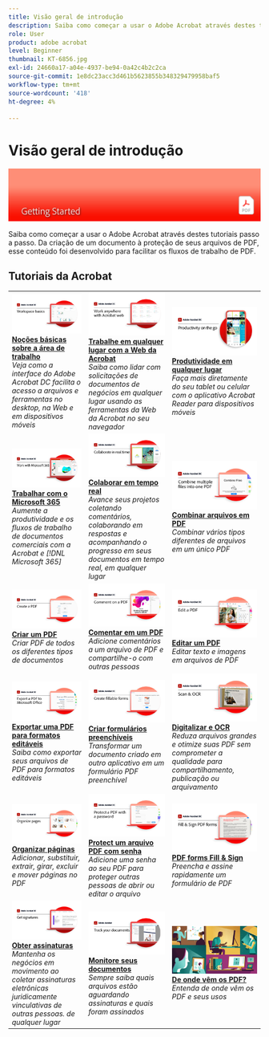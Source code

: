 ```yaml
---
title: Visão geral de introdução
description: Saiba como começar a usar o Adobe Acrobat através destes tutoriais passo a passo breves (1-2 min)
role: User
product: adobe acrobat
level: Beginner
thumbnail: KT-6856.jpg
exl-id: 24660a17-a04e-4937-be94-0a42c4b2c2ca
source-git-commit: 1e8dc23acc3d461b5623855b348329479958baf5
workflow-type: tm+mt
source-wordcount: '418'
ht-degree: 4%

---
```


# Visão geral de introdução

![Imagem de Introdução do Acrobat](../assets/Hero-GettingStarted.png)

Saiba como começar a usar o Adobe Acrobat através destes tutoriais passo a passo. Da criação de um documento à proteção de seus arquivos de PDF, esse conteúdo foi desenvolvido para facilitar os fluxos de trabalho de PDF.

## Tutoriais da Acrobat

<table style="table-layout:fixed">
<tr>
  <td>
    <a href="get-to-know-the-acrobat-dc-interface.md">
      <img alt="Noções básicas sobre a área de trabalho" src="../assets/Workspace_1280.png" />
    </a>
    <div>
    <a href="get-to-know-the-acrobat-dc-interface.md"><strong>Noções básicas sobre a área de trabalho</strong></a>
    </div>
    <em>Veja como a interface do Adobe Acrobat DC facilita o acesso a arquivos e ferramentas no desktop, na Web e em dispositivos móveis</em>
    <br>
  </td>
  <td>
    <a href="acrobatweb.md">
      <img alt="Trabalhe em qualquer lugar com a Web da Acrobat" src="../assets/Acrobatweb_1280.png" />
    </a>
    <div>
    <a href="acrobatweb.md"><strong>Trabalhe em qualquer lugar com a Web da Acrobat</strong></a>
    </div>
    <em>Saiba como lidar com solicitações de documentos de negócios em qualquer lugar usando as ferramentas da Web da Acrobat no seu navegador</em>
    <br>
  </td>
  <td>
    <a href="productivity.md">
      <img alt="Produtividade em qualquer lugar" src="../assets/Productivity_1280.png" />
    </a>
    <div>
     <a href="productivity.md"><strong>Produtividade em qualquer lugar</strong></a>
    </div>
    <em>Faça mais diretamente do seu tablet ou celular com o aplicativo Acrobat Reader para dispositivos móveis</em>
    <br>
  </td>
</tr>
<tr>
   <td>
    <a href="../integrate/integrate-overview.md#microsoft">
      <img alt="Trabalhar com o Microsoft 365" src="../assets/WorkMicrosoft365_1280.png" />
    </a>
    <div>
     <a href="../integrate/integrate-overview.md#microsoft"><strong>Trabalhar com o Microsoft 365</strong></a>
    </div>
    <em>Aumente a produtividade e os fluxos de trabalho de documentos comerciais com a Acrobat e [!DNL Microsoft 365]</em>
    <br>
  </td>
  <td>
    <a href="collaborate.md">
      <img alt="Colaborar em tempo real" src="../assets/Collaborate_1280.png" />
    </a>
    <div>
     <a href="collaborate.md"><strong>Colaborar em tempo real</strong></a>
    </div>
    <em>Avance seus projetos coletando comentários, colaborando em respostas e acompanhando o progresso em seus documentos em tempo real, em qualquer lugar</em>
    <br>
  </td>
  <td>
    <a href="combine-to-pdf.md">
      <img alt="Combine Files para PDF" src="../assets/Combine.jpg" />
    </a>
    <div>
     <a href="combine-to-pdf.md"><strong>Combinar arquivos em PDF</strong></a>
    </div>
    <em>Combinar vários tipos diferentes de arquivos em um único PDF</em>
    <br>
  </td>
</tr>
<tr>
  <td>
    <a href="create-pdf.md">
      <img alt="Criar arquivos PDF" src="../assets/Create.jpg" />
    </a>
    <div>
    <a href="create-pdf.md"><strong>Criar um PDF</strong></a>
    </div>
    <em>Criar PDF de todos os diferentes tipos de documentos</em>
    <br>
  </td>
 <td>
    <a href="comment-on-pdf-files.md">
      <img alt="Comentar em arquivos PDF no Acrobat DC" src="../assets/Comment.jpg" />
    </a>
    <div>
    <a href="comment-on-pdf-files.md"><strong>Comentar em um PDF</strong></a>
    </div>
    <em>Adicione comentários a um arquivo de PDF e compartilhe-o com outras pessoas</em>
    <br>
  </td>
  <td>
    <a href="edit-pdf.md">
      <img alt="Editar um PDF no Acrobat DC" src="../assets/Edit.jpg" />
    </a>
    <div>
    <a href="edit-pdf.md"><strong>Editar um PDF</strong></a>
    </div>
    <em>Editar texto e imagens em arquivos de PDF</em>
    <br>
  </td>
</tr>
<tr>
  <td>
    <a href="export-pdf.md">
      <img alt="Exportar uma PDF para formatos editáveis" src="../assets/Export.jpg" />
    </a>
    <div>
    <a href="export-pdf.md"><strong>Exportar uma PDF para formatos editáveis</strong></a>
    </div>
    <em>Saiba como exportar seus arquivos de PDF para formatos editáveis</em>
    <br>
  </td>
  <td>
    <a href="create-fillable-forms.md">
      <img alt="Criar formulários preenchíveis" src="../assets/Form_1280.png" />
    </a>
    <div>
    <a href="create-fillable-forms.md"><strong>Criar formulários preenchíveis</strong></a>
    </div>
    <em>Transformar um documento criado em outro aplicativo em um formulário PDF preenchível</em>
    <br>
  </td>
  <td>
    <a href="scan-and-ocr.md">
      <img alt="Digitalizar e OCR" src="../assets/Scan.jpg" />
    </a>
    <div>
    <a href="scan-and-ocr.md"><strong>Digitalizar e OCR</strong></a>
    </div>
    <em>Reduza arquivos grandes e otimize suas PDF sem comprometer a qualidade para compartilhamento, publicação ou arquivamento</em>
    <br>
  </td>
</tr>
<tr>
 <td>
    <a href="organize.md">
      <img alt="Organizar páginas" src="../assets/Organize.jpg" />
    </a>
    <div>
    <a href="organize.md"><strong>Organizar páginas</strong></a>
    </div>
    <em>Adicionar, substituir, extrair, girar, excluir e mover páginas no PDF</em>
    <br>
  </td>
  <td>
    <a href="password-protect.md">
      <img alt="Protect um arquivo PDF com senha" src="../assets/Protect.jpg" />
    </a>
    <div>
    <a href="password-protect.md"><strong>Protect um arquivo PDF com senha</strong></a>
    </div>
    <em>Adicione uma senha ao seu PDF para proteger outras pessoas de abrir ou editar o arquivo</em>
    <br>
  </td>
  <td>
    <a href="fill-and-sign.md">
      <img alt="Preencher e assinar um formulário de PDF" src="../assets/FillSign_1280.png" />
    </a>
    <div>
    <a href="fill-and-sign.md"><strong>PDF forms Fill &amp; Sign</strong></a>
    </div>
    <em>Preencha e assine rapidamente um formulário de PDF</em>
    <br>
  </td>
</tr>
<tr>
  <td>
    <a href="signatures.md">
      <img alt="Obter assinaturas" src="../assets/Signatures_1280.png" />
    </a>
    <div>
    <a href="signatures.md"><strong>Obter assinaturas</strong></a>
    </div>
    <em>Mantenha os negócios em movimento ao coletar assinaturas eletrônicas juridicamente vinculativas de outras pessoas. de qualquer lugar</em>
    <br>
  </td>
  <td>
    <a href="track.md">
      <img alt="Monitore seus documentos" src="../assets/Track_1280.png" />
    </a>
    <div>
    <a href="track.md"><strong>Monitore seus documentos</strong></a>
    </div>
    <em>Sempre saiba quais arquivos estão aguardando assinaturas e quais foram assinados</em>
    <br>
  </td>
   <td>
    <a href="where-do-pdfs-come-from.md">
      <img alt="De onde vêm os PDF?" src="../assets/WherePDFs.jpg" />
    </a>
    <div>
    <a href="where-do-pdfs-come-from.md"><strong>De onde vêm os PDF?</strong></a>
    </div>
    <em>Entenda de onde vêm os PDF e seus usos</em>
    <br>
  </td>
</tr>
</table>
